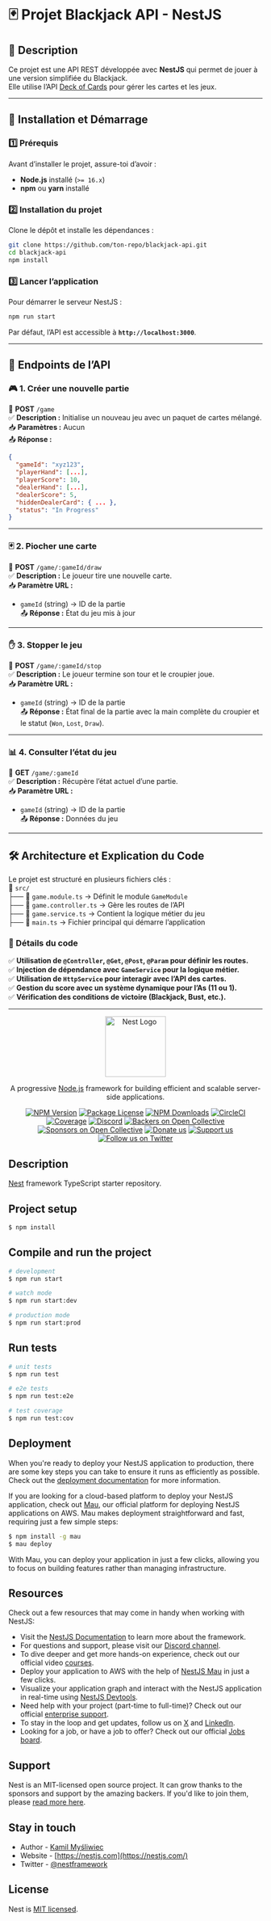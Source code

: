 # 🃏 Projet Blackjack API - NestJS  

## 📌 Description  
Ce projet est une API REST développée avec **NestJS** qui permet de jouer à une version simplifiée du Blackjack.  
Elle utilise l’API [Deck of Cards](https://deckofcardsapi.com/) pour gérer les cartes et les jeux.  

---

## 🚀 Installation et Démarrage  

### 1️⃣ Prérequis  
Avant d’installer le projet, assure-toi d’avoir :  
- **Node.js** installé (`>= 16.x`)  
- **npm** ou **yarn** installé  

### 2️⃣ Installation du projet  
Clone le dépôt et installe les dépendances :  
```bash
git clone https://github.com/ton-repo/blackjack-api.git  
cd blackjack-api  
npm install  
```  

### 3️⃣ Lancer l’application  
Pour démarrer le serveur NestJS :  
```bash
npm run start  
```  
Par défaut, l’API est accessible à **`http://localhost:3000`**.  

---

## 📌 Endpoints de l’API  

### 🎮 1. Créer une nouvelle partie  
🔹 **POST** `/game`  
✅ **Description :** Initialise un nouveau jeu avec un paquet de cartes mélangé.  
📥 **Paramètres :** Aucun  
📤 **Réponse :**  
```json
{
  "gameId": "xyz123",
  "playerHand": [...],
  "playerScore": 10,
  "dealerHand": [...],
  "dealerScore": 5,
  "hiddenDealerCard": { ... },
  "status": "In Progress"
}
```

---

### 🃏 2. Piocher une carte  
🔹 **POST** `/game/:gameId/draw`  
✅ **Description :** Le joueur tire une nouvelle carte.  
📥 **Paramètre URL :**  
- `gameId` (string) → ID de la partie  
📤 **Réponse :** État du jeu mis à jour  

---

### ✋ 3. Stopper le jeu  
🔹 **POST** `/game/:gameId/stop`  
✅ **Description :** Le joueur termine son tour et le croupier joue.  
📥 **Paramètre URL :**  
- `gameId` (string) → ID de la partie  
📤 **Réponse :** État final de la partie avec la main complète du croupier et le statut (`Won`, `Lost`, `Draw`).  

---

### 📊 4. Consulter l’état du jeu  
🔹 **GET** `/game/:gameId`  
✅ **Description :** Récupère l’état actuel d’une partie.  
📥 **Paramètre URL :**  
- `gameId` (string) → ID de la partie  
📤 **Réponse :** Données du jeu  

---

## 🛠️ Architecture et Explication du Code  
Le projet est structuré en plusieurs fichiers clés :  
📁 `src/`  
├── 📄 `game.module.ts` → Définit le module `GameModule`  
├── 📄 `game.controller.ts` → Gère les routes de l’API  
├── 📄 `game.service.ts` → Contient la logique métier du jeu  
├── 📄 `main.ts` → Fichier principal qui démarre l’application  

### 📌 Détails du code  
✅ **Utilisation de `@Controller`, `@Get`, `@Post`, `@Param` pour définir les routes.**  
✅ **Injection de dépendance avec `GameService` pour la logique métier.**  
✅ **Utilisation de `HttpService` pour interagir avec l’API des cartes.**  
✅ **Gestion du score avec un système dynamique pour l’As (11 ou 1).**  
✅ **Vérification des conditions de victoire (Blackjack, Bust, etc.).**  

---

<p align="center">
  <a href="http://nestjs.com/" target="blank"><img src="https://nestjs.com/img/logo-small.svg" width="120" alt="Nest Logo" /></a>
</p>

[circleci-image]: https://img.shields.io/circleci/build/github/nestjs/nest/master?token=abc123def456
[circleci-url]: https://circleci.com/gh/nestjs/nest

  <p align="center">A progressive <a href="http://nodejs.org" target="_blank">Node.js</a> framework for building efficient and scalable server-side applications.</p>
    <p align="center">
<a href="https://www.npmjs.com/~nestjscore" target="_blank"><img src="https://img.shields.io/npm/v/@nestjs/core.svg" alt="NPM Version" /></a>
<a href="https://www.npmjs.com/~nestjscore" target="_blank"><img src="https://img.shields.io/npm/l/@nestjs/core.svg" alt="Package License" /></a>
<a href="https://www.npmjs.com/~nestjscore" target="_blank"><img src="https://img.shields.io/npm/dm/@nestjs/common.svg" alt="NPM Downloads" /></a>
<a href="https://circleci.com/gh/nestjs/nest" target="_blank"><img src="https://img.shields.io/circleci/build/github/nestjs/nest/master" alt="CircleCI" /></a>
<a href="https://coveralls.io/github/nestjs/nest?branch=master" target="_blank"><img src="https://coveralls.io/repos/github/nestjs/nest/badge.svg?branch=master#9" alt="Coverage" /></a>
<a href="https://discord.gg/G7Qnnhy" target="_blank"><img src="https://img.shields.io/badge/discord-online-brightgreen.svg" alt="Discord"/></a>
<a href="https://opencollective.com/nest#backer" target="_blank"><img src="https://opencollective.com/nest/backers/badge.svg" alt="Backers on Open Collective" /></a>
<a href="https://opencollective.com/nest#sponsor" target="_blank"><img src="https://opencollective.com/nest/sponsors/badge.svg" alt="Sponsors on Open Collective" /></a>
  <a href="https://paypal.me/kamilmysliwiec" target="_blank"><img src="https://img.shields.io/badge/Donate-PayPal-ff3f59.svg" alt="Donate us"/></a>
    <a href="https://opencollective.com/nest#sponsor"  target="_blank"><img src="https://img.shields.io/badge/Support%20us-Open%20Collective-41B883.svg" alt="Support us"></a>
  <a href="https://twitter.com/nestframework" target="_blank"><img src="https://img.shields.io/twitter/follow/nestframework.svg?style=social&label=Follow" alt="Follow us on Twitter"></a>
</p>
  <!--[![Backers on Open Collective](https://opencollective.com/nest/backers/badge.svg)](https://opencollective.com/nest#backer)
  [![Sponsors on Open Collective](https://opencollective.com/nest/sponsors/badge.svg)](https://opencollective.com/nest#sponsor)-->

## Description

[Nest](https://github.com/nestjs/nest) framework TypeScript starter repository.

## Project setup

```bash
$ npm install
```

## Compile and run the project

```bash
# development
$ npm run start

# watch mode
$ npm run start:dev

# production mode
$ npm run start:prod
```

## Run tests

```bash
# unit tests
$ npm run test

# e2e tests
$ npm run test:e2e

# test coverage
$ npm run test:cov
```

## Deployment

When you're ready to deploy your NestJS application to production, there are some key steps you can take to ensure it runs as efficiently as possible. Check out the [deployment documentation](https://docs.nestjs.com/deployment) for more information.

If you are looking for a cloud-based platform to deploy your NestJS application, check out [Mau](https://mau.nestjs.com), our official platform for deploying NestJS applications on AWS. Mau makes deployment straightforward and fast, requiring just a few simple steps:

```bash
$ npm install -g mau
$ mau deploy
```

With Mau, you can deploy your application in just a few clicks, allowing you to focus on building features rather than managing infrastructure.

## Resources

Check out a few resources that may come in handy when working with NestJS:

- Visit the [NestJS Documentation](https://docs.nestjs.com) to learn more about the framework.
- For questions and support, please visit our [Discord channel](https://discord.gg/G7Qnnhy).
- To dive deeper and get more hands-on experience, check out our official video [courses](https://courses.nestjs.com/).
- Deploy your application to AWS with the help of [NestJS Mau](https://mau.nestjs.com) in just a few clicks.
- Visualize your application graph and interact with the NestJS application in real-time using [NestJS Devtools](https://devtools.nestjs.com).
- Need help with your project (part-time to full-time)? Check out our official [enterprise support](https://enterprise.nestjs.com).
- To stay in the loop and get updates, follow us on [X](https://x.com/nestframework) and [LinkedIn](https://linkedin.com/company/nestjs).
- Looking for a job, or have a job to offer? Check out our official [Jobs board](https://jobs.nestjs.com).

## Support

Nest is an MIT-licensed open source project. It can grow thanks to the sponsors and support by the amazing backers. If you'd like to join them, please [read more here](https://docs.nestjs.com/support).

## Stay in touch

- Author - [Kamil Myśliwiec](https://twitter.com/kammysliwiec)
- Website - [https://nestjs.com](https://nestjs.com/)
- Twitter - [@nestframework](https://twitter.com/nestframework)

## License

Nest is [MIT licensed](https://github.com/nestjs/nest/blob/master/LICENSE).
